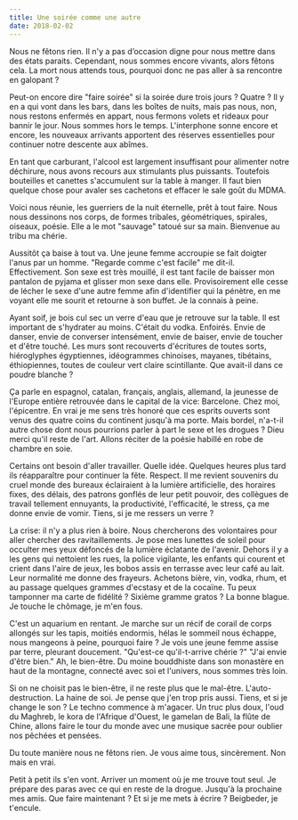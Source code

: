 ```yaml
---
title: Une soirée comme une autre
date: 2018-02-02
---
```


Nous ne fêtons rien.  Il n'y a pas d’occasion digne pour nous mettre dans des états paraits.  Cependant, nous sommes encore vivants, alors fêtons cela.  La mort nous attends tous, pourquoi donc ne pas aller à sa rencontre en galopant ?

Peut-on encore dire "faire soirée" si la soirée dure trois jours ?  Quatre ?  Il y en a qui vont dans les bars, dans les boîtes de nuits, mais pas nous, non, nous restons enfermés en appart, nous fermons volets et rideaux pour bannir le jour.  Nous sommes hors le temps.  L'interphone sonne encore et encore, les nouveaux arrivants apportent des réserves essentielles pour continuer notre descente aux abîmes.

En tant que carburant, l'alcool est largement insuffisant pour alimenter notre déchirure, nous avons recours aux stimulants plus puissants.  Toutefois bouteilles et canettes s'accumulent sur la table à manger.  Il faut bien quelque chose pour avaler ses cachetons et effacer le sale goût du MDMA.

Voici nous réunie, les guerriers de la nuit éternelle, prêt à tout faire.  Nous nous dessinons nos corps, de formes tribales, géométriques, spirales, oiseaux, poésie.  Elle a le mot "sauvage" tatoué sur sa main.  Bienvenue au tribu ma chérie.

Aussitôt ça baise à tout va.  Une jeune femme accroupie se fait doigter l'anus par un homme.  "Regarde comme c'est facile" me dit-il.  Effectivement.  Son sexe est très mouillé, il est tant facile de baisser mon pantalon de pyjama et glisser mon sexe dans elle.  Provisoirement elle cesse de lécher le sexe d'une autre femme afin d'identifier qui la pénètre, en me voyant elle me sourit et retourne à son buffet.  Je la connais à peine.

Ayant soif, je bois cul sec un verre d'eau que je retrouve sur la table.  Il est important de s'hydrater au moins.  C'était du vodka.  Enfoirés.  Envie de danser, envie de converser intensément, envie de baiser, envie de toucher et d'être touché.  Les murs sont recouverts d'écritures de toutes sorts, hiéroglyphes égyptiennes, idéogrammes chinoises, mayanes, tibétains, éthiopiennes, toutes de couleur vert claire scintillante.  Que avait-il dans ce poudre blanche ?

Ça parle en espagnol, catalan, français, anglais, allemand, la jeunesse de l'Europe entière retrouvée dans le capital de la vice: Barcelone.  Chez moi, l'épicentre.  En vrai je me sens très honoré que ces esprits ouverts sont venus des quatre coins du continent jusqu'à ma porte.  Mais bordel, n'a-t-il autre chose dont nous pourrions parler à part le sexe et les drogues ?  Dieu merci qu'il reste de l'art.  Allons réciter de la poésie habillé en robe de chambre en soie.

Certains ont besoin d'aller travailler.  Quelle idée.  Quelques heures plus tard ils réapparaître pour continuer la fête.  Respect.  Il me revient souvenirs du cruel monde des bureaux éclairaient à la lumière artificielle, des horaires fixes, des délais, des patrons gonflés de leur petit pouvoir, des collègues de travail tellement ennuyants, la productivité, l'efficacité, le stress, ça me donne envie de vomir.  Tiens, si je me ressers un verre ?

La crise: il n'y a plus rien à boire.  Nous chercherons des volontaires pour aller chercher des ravitaillements.  Je pose mes lunettes de soleil pour occulter mes yeux défoncés de la lumière éclatante de l'avenir.  Dehors il y a les gens qui nettoient les rues, la police vigilante, les enfants qui courent et crient dans l'aire de jeux, les bobos assis en terrasse avec leur café au lait.  Leur normalité me donne des frayeurs.  Achetons bière, vin, vodka, rhum, et au passage quelques grammes d'ecstasy et de la cocaïne.  Tu peux tamponner ma carte de fidélité ?  Sixième gramme gratos ?  La bonne blague.  Je touche le chômage, je m'en fous.

C'est un aquarium en rentant.  Je marche sur un récif de corail de corps allongés sur les tapis, moitiés endormis, hélas le sommeil nous échappe, nous mangeons à peine, pourquoi faire ?  Je vois une jeune femme assise par terre, pleurant doucement.  "Qu'est-ce qu'il-t-arrive chérie ?"  "J'ai envie d'être bien."  Ah, le bien-être.  Du moine bouddhiste dans son monastère en haut de la montagne, connecté avec soi et l'univers, nous sommes très loin.

Si on ne choisit pas le bien-être, il ne reste plus que le mal-être.  L'auto-destruction.  La haine de soi.  Je pense que j'en trop pris aussi.  Tiens, et si je change le son ?  Le techno commence à m'agacer.  Un truc plus doux, l'oud du Maghreb, le kora de l'Afrique d'Ouest, le gamelan de Bali, la flûte de Chine, allons faire le tour du monde avec une musique sacrée pour oublier nos pêchées et pensées.

Du toute manière nous ne fêtons rien.  Je vous aime tous, sincèrement.  Non mais en vrai.

Petit à petit ils s'en vont.  Arriver un moment où je me trouve tout seul.  Je prépare des paras avec ce qui en reste de la drogue.  Jusqu'à la prochaine mes amis.  Que faire maintenant ?  Et si je me mets à écrire ?  Beigbeder, je t'encule.

